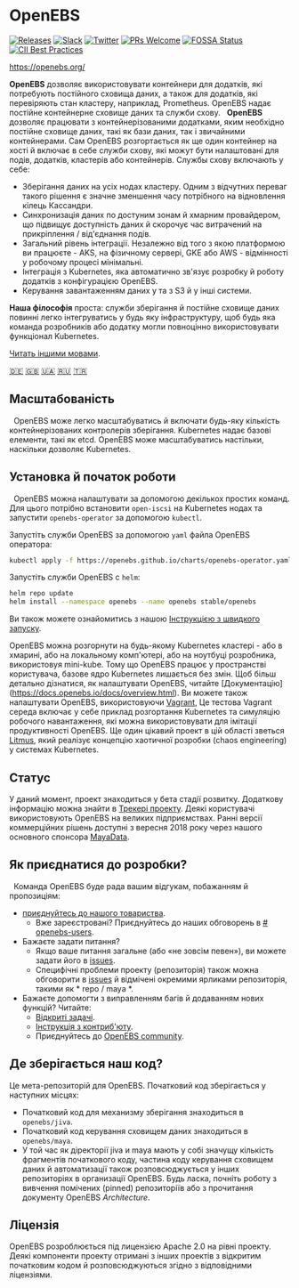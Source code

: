 # OpenEBS

[![Releases](https://img.shields.io/github/release/openebs/openebs/all.svg?style=flat-square)](https://github.com/openebs/openebs/releases)
[![Slack](https://img.shields.io/badge/chat!!!-slack-ff1493.svg?style=flat-square)]( https://openebs-community.slack.com)
[![Twitter](https://img.shields.io/twitter/follow/openebs.svg?style=social&label=Follow)](https://twitter.com/intent/follow?screen_name=openebs)
[![PRs Welcome](https://img.shields.io/badge/PRs-welcome-brightgreen.svg?style=flat-square)](https://github.com/openebs/openebs/blob/master/CONTRIBUTING.md)
[![FOSSA Status](https://app.fossa.com/api/projects/git%2Bgithub.com%2Fopenebs%2Fopenebs.svg?type=shield)](https://app.fossa.com/projects/git%2Bgithub.com%2Fopenebs%2Fopenebs?ref=badge_shield)
[![CII Best Practices](https://bestpractices.coreinfrastructure.org/projects/1754/badge)](https://bestpractices.coreinfrastructure.org/projects/1754)

https://openebs.org/

**OpenEBS** дозволяє використовувати контейнери для додатків, які потребують постійного сховища даних, а також для додатків, які перевіряють стан кластеру, наприклад, Prometheus. OpenEBS надає постійне контейнерне сховище даних та служби схову.
 
**OpenEBS** дозволяє працювати з контейнерізованими додатками, яким необхідно постійне сховище даних, такі як бази даних, так і звичайними контейнерами. Сам OpenEBS розгортається як ще один контейнер на хості й включає в себе служби схову, які можут бути налаштовані для подів, додатків, кластерів або контейнерів. Службы схову включають у себе:

- Зберігання даних на усіх нодах кластеру. Одним з відчутних переваг такого рішення є значне зменшення часу потрібного на відновлення кілець Кассандри.
- Синхронизація даних по достуним зонам й хмарним провайдером, що підвищує доступність даних й скорочує час витрачений  на прикріплення / від'єднання подів.
- Загальний рівень інтеграції. Незалежно від того з якою платформою ви працюєте - AKS, на фізичному сервері, GKE або AWS - відмінності у робочому процесі мінімальні.
- Інтеграція з Kubernetes, яка автоматично зв'язує розробку й роботу додатків з конфігурацією OpenEBS.
- Керування завантаженням даних у та з S3 й у інші системи.

**Наша філософія** проста: служби зберігання й постійне сховище даних повинні легко інтегруватись у будь яку інфраструктуру, щоб будь яка команда розробників або додатку могли повноцінно використовувати функціонал Kubernetes.

[Читать іншими мовами](/translations/TRANSLATIONS.md).

[🇩🇪](README.de.md)
[:uk:](/README.md)
[🇺🇦](README.ua.md)
[🇷🇺](README.ru.md)
[🇹🇷](README.tr.md)

## Масштабованість
 
OpenEBS може легко масштабуватись й включати будь-яку кількість контейнерізованих контролерів зберігання. Kubernetes надає базові елементи, такі як etcd. OpenEBS може масштабуватись настільки, наскільки дозволяє Kubernetes.

## Установка й початок роботи
 
OpenEBS можна налаштувати за допомогою декількох простих команд. Для цього потрібно встановити `open-iscsi` на Kubernetes нодах та запустити `openebs-operator` за допомогою `kubectl`.

Запустіть служби OpenEBS за допомогою `yaml` файла OpenEBS оператора:

```bash
kubectl apply -f https://openebs.github.io/charts/openebs-operator.yaml
```

Запустіть служби OpenEBS  с `helm`:

   ```bash
   helm repo update
   helm install --namespace openebs --name openebs stable/openebs
   ```

Ви також можете ознайомитись з нашою [Інструкцією з швидкого запуску](https://docs.openebs.io/docs/overview.html).

OpenEBS можна розгорнути на будь-якому Kubernetes кластері  - або в хмарині, або на локальному комп'ютері, або на ноутбуці розробника, використовуя mini-kube. Тому що OpenEBS працює у пространстві користувача, базове ядро Kubernetes лишається без змін. Щоб більш детально дізнатися, як налаштувати OpenEBS, читайте [Документацію] (https://docs.openebs.io/docs/overview.html). Ви можете також налаштувати OpenEBS, використовуючи [Vagrant](https://github.com/openebs/openebs/tree/master/k8s/vagrant), Це тестова Vagrant середа включає у себе приклад розгортання Kubernetes та симуляцію робочого навантаження, які можна використовувати для імітації продуктивності OpenEBS. Ще один цікавий проект в цій області зветься [Litmus](https://www.openebs.io/litmus), який реалізує концепцію хаотичної розробки (chaos engineering) у системах Kubernetes.

## Статус

У даний момент, проект знаходиться у бета стадії розвитку. Додаткову інформацію можна знайти в [Трекері проекту](https://github.com/openebs/openebs/wiki/Project-Tracker). Деякі користувачі використовують OpenEBS на великих підприємствах. Ранні версії коммерційних рішень доступні з вересня 2018 року через нашого основного спонсора [MayaData](https://www.mayadata.io).
 
## Як приєднатися до розробки?
 
Команда OpenEBS буде рада вашим відгукам, побажанням й пропозиціям:
 
- [приєднуйтесь до нашого товариства](https://openebs.org/community).
  - Вже зареєстровані? Приєднуйтесь до наших обговорень в [# openebs-users](https://openebs-community.slack.com/messages/openebs-users/).
- Бажаєте задати питання?
  - Якщо ваше питання загальне (або «не зовсім певен»), ви можете задати його в  [issues](https://github.com/openebs/openebs/issues).
  - Специфічні проблеми проекту (репозиторія) також можна обговорити в [issues](https://github.com/openebs/openebs/issues) й відмічені окремими ярликами репозиторія, такими як * repo / maya \*.
- Бажаєте допомогти з виправленням багів й додаванням нових функцій? Читайте:
  - [Відкриті задачі](https://github.com/openebs/openebs/labels).
  - [Інструкція з контриб'юту](https://github.com/openebs/openebs/blob/master/CONTRIBUTING.ru.md).
  - Приєднуйтесь до [OpenEBS community](https://github.com/openebs/openebs/blob/master/community/README.md).

## Де зберігається наш код?

Це мета-репозиторій для OpenEBS. Початковий код зберігається у наступних місцях:

* Початковий код для механизму зберігання знаходиться в `openebs/jiva`.
* Початковий код  керування сховищем даних знаходиться в `openebs/maya`.
* У той час як діректорії jiva и maya мають у собі значущу кількість фрагментів початкового коду, частина коду керування сховищем даних й автоматизації також розповсюджується у інших репозиторіях в организації OpenEBS.
Будь ласка, почніть роботу з вивчення  помічених (pinned) репозиторіїв або з прочитання документу OpenEBS _Architecture_.

## Ліцензія

OpenEBS розроблюється під лицензією Apache 2.0 на рівні проекту. Деякі компоненти проекту отримані з  інших проектів з відкритим початковим кодом й розповсюджуються згідно з відповідними ліцензіями.
